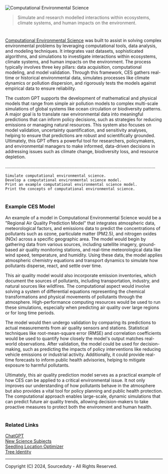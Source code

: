 ![Computational Environmental Science](https://github.com/user-attachments/assets/b1164c14-896a-4ca1-a958-bf3d857a870b)

> Simulate and research modelled interactions within ecosystems, climate systems, and human impacts on the environment.

#

[Computational Environmental Science](https://chatgpt.com/g/g-p9LtBM7zP-computational-environmental-science) was built to assist in solving complex environmental problems by leveraging computational tools, data analysis, and modeling techniques. It integrates vast datasets, sophisticated algorithms, and simulations to investigate interactions within ecosystems, climate systems, and human impacts on the environment. The process typically involves three key pillars: data acquisition, computational modeling, and model validation. Through this framework, CES gathers real-time or historical environmental data, simulates processes like climate dynamics or pollution dispersion, and rigorously tests the models against empirical data to ensure reliability.

The custom GPT supports the development of mathematical and physical models that range from simple air pollution models to complex multi-scale simulations of global systems like ocean circulation or biodiversity patterns. A major goal is to translate raw environmental data into meaningful predictions that can inform policy decisions, such as strategies for reducing emissions or managing natural resources. This system also focuses on model validation, uncertainty quantification, and sensitivity analyses, helping to ensure that predictions are robust and scientifically grounded. Ultimately, this GPT offers a powerful tool for researchers, policymakers, and environmental managers to make informed, data-driven decisions in addressing issues such as climate change, biodiversity loss, and resource depletion.

.......................................................................................................................

```
Simulate computational environmental science.
Develop a computational environmental science model.
Print an example computational environmental science model.
Print the concepts of computational environmental science.
```

#
### Example CES Model

An example of a model in Computational Environmental Science would be a "Regional Air Quality Prediction Model" that integrates atmospheric data, meteorological factors, and emissions data to predict the concentrations of pollutants such as ozone, particulate matter (PM2.5), and nitrogen oxides (NOx) across a specific geographic area. The model would begin by gathering data from various sources, including satellite imagery, ground-based air quality monitoring stations, and real-time meteorological data like wind speed, temperature, and humidity. Using these data, the model applies atmospheric chemistry equations and transport dynamics to simulate how pollutants disperse, react, and settle over time.

This air quality model would also incorporate emission inventories, which document the sources of pollutants, including transportation, industry, and natural sources like wildfires. The computational aspect would involve solving a system of differential equations representing the chemical transformations and physical movements of pollutants through the atmosphere. High-performance computing resources would be used to run these simulations, especially when predicting air quality over large regions or for long time periods.

The model would then undergo validation by comparing its predictions to actual measurements from air quality sensors and stations. Statistical techniques like root-mean-square error (RMSE) and correlation coefficients would be used to quantify how closely the model's output matches real-world observations. After validation, the model could be used for decision-making, such as predicting the impacts of policy interventions like reducing vehicle emissions or industrial activity. Additionally, it could provide real-time forecasts to inform public health advisories, helping to mitigate exposure to harmful pollutants.

Ultimately, this air quality prediction model serves as a practical example of how CES can be applied to a critical environmental issue. It not only improves our understanding of how pollutants behave in the atmosphere but also provides a vital tool for policy planning and public health protection. The computational approach enables large-scale, dynamic simulations that can predict future air quality trends, allowing decision-makers to take proactive measures to protect both the environment and human health.

#
### Related Links

[ChatGPT](https://github.com/sourceduty/ChatGPT)
<br>
[New Science Subjects](https://github.com/sourceduty/New_Science_Subjects)
<br>
[Seedling Location Optimizer](https://github.com/sourceduty/Seedling_Location_Optimizer)
<br>
[Tree Identity](https://github.com/sourceduty/Tree_Identity)

***
Copyright (C) 2024, Sourceduty - All Rights Reserved.
